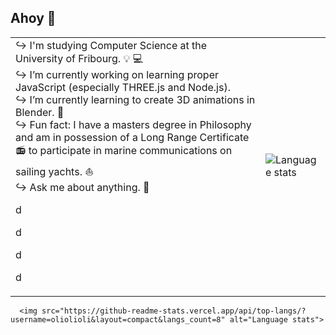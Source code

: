 ## Ahoy 👋

<table>
  <tr>
    <td>
↪ I'm studying Computer Science at the University of Fribourg. 💡 💻<br/>
↪ I’m currently working on learning proper JavaScript (especially THREE.js and Node.js).<br/>
↪ I’m currently learning to create 3D animations in Blender. 🎨<br/>
↪ Fun fact: I have a masters degree in Philosophy and am in possession of a Long Range Certificate 📻 to participate in marine communications on sailing yachts. ⛵<br/>
↪ Ask me about anything. 💭
      <p>d</p>
      <p>d</p>
            <p>d</p>
            <p>d</p>
    </td>
    <td><img src="https://github-readme-stats.vercel.app/api/top-langs/?username=oliolioli&layout=compact&langs_count=8" alt="Language stats"></td>
  </tr>
</table>

      <img src="https://github-readme-stats.vercel.app/api/top-langs/?username=oliolioli&layout=compact&langs_count=8" alt="Language stats">

